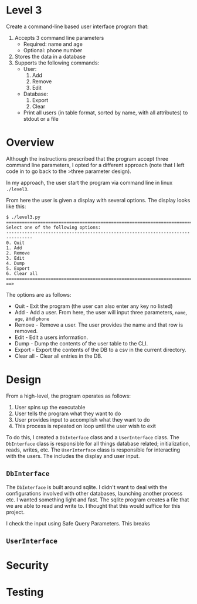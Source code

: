 # Level 3
Create a command-line based user interface program that:
1. Accepts 3 command line parameters
    - Required: name and age
    - Optional: phone number
1. Stores the data in a database
1. Supports the following commands:
    - User:
        1. Add
        2. Remove
        3. Edit
    - Database:
        1. Export
        2. Clear
    - Print all users (in table format, sorted by name, with all attributes) to stdout or a file

# Overview
Although the instructions prescribed that the program accept three command line parameters, I opted for a different approach (note that I left code in to go back to the >three parameter design).

In my approach, the user start the program via command line in linux `./level3`.

From here the user is given a display with several options. The display looks like this:
```
$ ./level3.py
================================================================================
Select one of the following options:
--------------------------------------------------------------------------------
0. Quit
1. Add
2. Remove
3. Edit
4. Dump
5. Export
6. Clear all
================================================================================
==>
```

The options are as follows:

* Quit - Exit the program (the user can also enter any key no listed)
* Add - Add a user. From here, the user will input three parameters, `name`, `age`, and `phone`
* Remove - Remove a user. The user provides the name and that row is removed.
* Edit - Edit a users information. 
* Dump - Dump the contents of the user table to the CLI.
* Export - Export the contents of the DB to a csv in the current directory.
* Clear all - Clear all entries in the DB.

# Design
From a high-level, the program operates as follows:

1. User spins up the executable 
1. User tells the program what they want to do
1. User provides input to accomplish what they want to do
1. This process is repeated on loop until the user wish to exit

To do this, I created a `DbInterface` class and a `UserInterface` class. The `DbInterface` class is responsible for all things database related; initialization, reads, writes, etc. The `UserInterface` class is responsible for interacting with the users. The includes the display and user input. 

## `DbInterface`
The `DbInterface` is built around sqlite. I didn't want to deal with the configurations involved with other databases, launching another process etc. I wanted something light and fast. The sqlite program creates a file that we are able to read and write to. I thought that this would suffice for this project.

I check the input using Safe Query Parameters. This breaks
## `UserInterface`

# Security
# Testing

